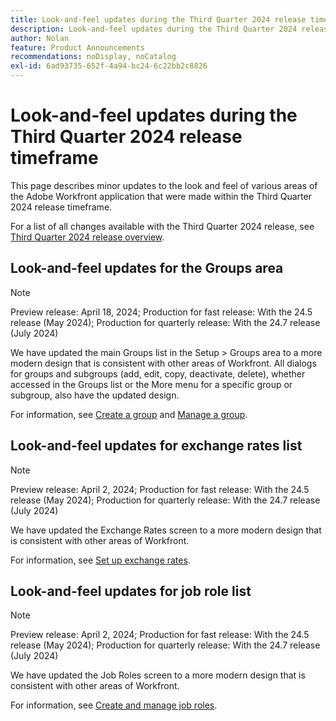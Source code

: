 ```yaml
---
title: Look-and-feel updates during the Third Quarter 2024 release time frame
description: Look-and-feel updates during the Third Quarter 2024 release time frame
author: Nolan
feature: Product Announcements
recommendations: noDisplay, noCatalog
exl-id: 6ad93735-652f-4a94-bc24-6c22bb2c8826
---
```

# Look-and-feel updates during the Third Quarter 2024 release timeframe

This page describes minor updates to the look and feel of various areas of the Adobe Workfront application that were made within the Third Quarter 2024 release timeframe.

For a list of all changes available with the Third Quarter 2024 release, see [Third Quarter 2024 release overview](/help/quicksilver/product-announcements/product-releases/24-q3-release-activity/24-q3-release-overview.md).

## Look-and-feel updates for the Groups area

>[!NOTE]
>
>Preview release: April 18, 2024; Production for fast release: With the 24.5 release (May 2024); Production for quarterly release: With the 24.7 release (July 2024)

We have updated the main Groups list in the Setup > Groups area to a more modern design that is consistent with other areas of Workfront. All dialogs for groups and subgroups (add, edit, copy, deactivate, delete), whether accessed in the Groups list or the More menu for a specific group or subgroup, also have the updated design.

For information, see [Create a group](/help/quicksilver/administration-and-setup/manage-groups/create-and-manage-groups/create-a-group.md) and [Manage a group](/help/quicksilver/administration-and-setup/manage-groups/create-and-manage-groups/manage-a-group.md).

## Look-and-feel updates for exchange rates list

>[!NOTE]
>
>Preview release: April 2, 2024; Production for fast release: With the 24.5 release (May 2024); Production for quarterly release: With the 24.7 release (July 2024)

We have updated the Exchange Rates screen to a more modern design that is consistent with other areas of Workfront.

For information, see [Set up exchange rates](/help/quicksilver/administration-and-setup/manage-workfront/exchange-rates/set-up-exchange-rates.md).

## Look-and-feel updates for job role list

>[!NOTE]
>
>Preview release: April 2, 2024; Production for fast release: With the 24.5 release (May 2024); Production for quarterly release: With the 24.7 release (July 2024)

We have updated the Job Roles screen to a more modern design that is consistent with other areas of Workfront.

For information, see [Create and manage job roles](/help/quicksilver/administration-and-setup/set-up-workfront/organizational-setup/create-manage-job-roles.md).

